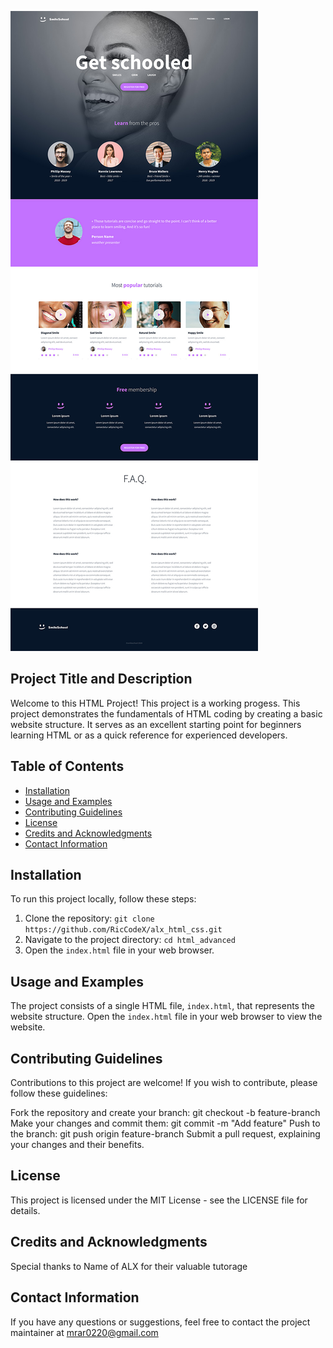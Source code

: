 ![Project Banner](alxxx.png)

## Project Title and Description

Welcome to this HTML Project! This project is a working progess. This project demonstrates the fundamentals of HTML coding by creating a basic website structure. It serves as an excellent starting point for beginners learning HTML or as a quick reference for experienced developers.

## Table of Contents

- [Installation](#installation)
- [Usage and Examples](#usage-and-examples)
- [Contributing Guidelines](#contributing-guidelines)
- [License](#license)
- [Credits and Acknowledgments](#credits-and-acknowledgments)
- [Contact Information](#contact-information)

## Installation

To run this project locally, follow these steps:

1. Clone the repository: `git clone https://github.com/RicCodeX/alx_html_css.git`
2. Navigate to the project directory: `cd html_advanced`
3. Open the `index.html` file in your web browser.

## Usage and Examples

The project consists of a single HTML file, `index.html`, that represents the website structure. Open the `index.html` file in your web browser to view the website.

## Contributing Guidelines

Contributions to this project are welcome! If you wish to contribute, please follow these guidelines:

Fork the repository and create your branch: git checkout -b feature-branch
Make your changes and commit them: git commit -m "Add feature"
Push to the branch: git push origin feature-branch
Submit a pull request, explaining your changes and their benefits.

## License

This project is licensed under the MIT License - see the LICENSE file for details.

## Credits and Acknowledgments

Special thanks to Name of ALX for their valuable tutorage

## Contact Information

If you have any questions or suggestions, feel free to contact the project maintainer at mrar0220@gmail.com
